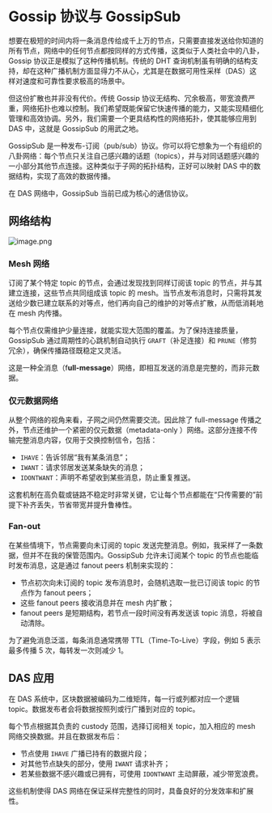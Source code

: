 # Gossip 协议与 GossipSub

想要在极短的时间内将一条消息传给成千上万的节点，只需要直接发送给你知道的所有节点，网络中的任何节点都按同样的方式传播，这类似于人类社会中的八卦，Gossip 协议正是模拟了这种传播机制。传统的 DHT 查询机制虽有明确的结构支持，却在这种广播机制方面显得力不从心，尤其是在数据可用性采样（DAS）这样对速度和可靠性要求极高的场景中。

但这份扩散也并非没有代价。传统 Gossip 协议无结构、冗余极高，带宽浪费严重，网络拓扑也难以控制。我们希望既能保留它快速传播的能力，又能实现精细化管理和高效协调。另外，我们需要一个更具结构性的网络拓扑，使其能够应用到 DAS 中，这就是 GossipSub 的用武之地。

GossipSub 是一种发布-订阅（pub/sub）协议。你可以将它想象为一个有组织的八卦网络：每个节点只关注自己感兴趣的话题（topics），并与对同话题感兴趣的一小部分其他节点连接。这种类似于子网的拓扑结构，正好可以映射 DAS 中的数据结构，实现了高效的数据传播。

在 DAS 网络中，GossipSub 当前已成为核心的通信协议。

## 网络结构

![image.png](/zh/gossipsub-network.png)

### Mesh 网络

订阅了某个特定 topic 的节点，会通过发现找到同样订阅该 topic 的节点，并与其建立连接，这些节点共同组成该 topic 的 mesh。当节点发布消息时，只需将其发送给少数已建立联系的对等点，他们再向自己的维护的对等点扩散，从而低消耗地在 mesh 内传播。

每个节点仅需维护少量连接，就能实现大范围的覆盖。为了保持连接质量，GossipSub 通过周期性的心跳机制自动执行 `GRAFT`（补足连接）和 `PRUNE`（修剪冗余），确保传播路径既稳定又灵活。

这是一种全消息（f**ull-message**）网络，即相互发送的消息是完整的，而非元数据。

### 仅元数据网络

从整个网络的视角来看，子网之间仍然需要交流。因此除了 full-message 传播之外，节点还维护一个紧密的仅元数据（metadata-only ）网络。这部分连接不传输完整消息内容，仅用于交换控制信令，包括：

- `IHAVE`：告诉邻居“我有某条消息”；
- `IWANT`：请求邻居发送某条缺失的消息；
- `IDONTWANT`：声明不希望收到某些消息，防止重复推送。

这套机制在高负载或链路不稳定时非常关键，它让每个节点都能在“只传需要的”前提下补齐丢失，节省带宽并提升鲁棒性。

### Fan-out

在某些情境下，节点需要向未订阅的 topic 发送完整消息。例如，我采样了一条数据，但并不在我的保管范围内。GossipSub 允许未订阅某个 topic 的节点也能临时发布消息，这是通过 fanout peers 机制来实现的：

- 节点初次向未订阅的 topic 发布消息时，会随机选取一批已订阅该 topic 的节点作为 fanout peers；
- 这些 fanout peers 接收消息并在 mesh 内扩散；
- fanout peers 是短期结构，若节点一段时间没有再发送该 topic 消息，将被自动清除。

为了避免消息泛滥，每条消息通常携带 TTL（Time-To-Live）字段，例如 5 表示最多传播 5 次，每转发一次则减少 1。

## DAS 应用

在 DAS 系统中，区块数据被编码为二维矩阵，每一行或列都对应一个逻辑 topic。数据发布者会将数据按照列或行广播到对应的 topic。

每个节点根据其负责的 custody 范围，选择订阅相关 topic，加入相应的 mesh 网络交换数据。并且在数据发布后：

- 节点使用 `IHAVE` 广播已持有的数据片段；
- 对其他节点缺失的部分，使用 `IWANT` 请求补齐；
- 若某些数据不感兴趣或已拥有，可使用 `IDONTWANT` 主动屏蔽，减少带宽浪费。

这些机制使得 DAS 网络在保证采样完整性的同时，具备良好的分发效率和扩展性。